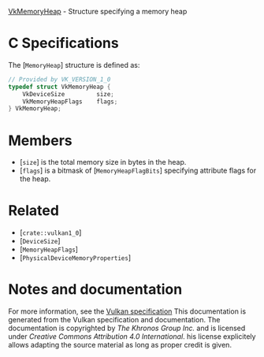 [VkMemoryHeap](https://www.khronos.org/registry/vulkan/specs/1.3-extensions/man/html/VkMemoryHeap.html) - Structure specifying a memory heap

# C Specifications
The [`MemoryHeap`] structure is defined as:
```c
// Provided by VK_VERSION_1_0
typedef struct VkMemoryHeap {
    VkDeviceSize         size;
    VkMemoryHeapFlags    flags;
} VkMemoryHeap;
```

# Members
- [`size`] is the total memory size in bytes in the heap.
- [`flags`] is a bitmask of [`MemoryHeapFlagBits`] specifying attribute flags for the heap.

# Related
- [`crate::vulkan1_0`]
- [`DeviceSize`]
- [`MemoryHeapFlags`]
- [`PhysicalDeviceMemoryProperties`]

# Notes and documentation
For more information, see the [Vulkan specification](https://www.khronos.org/registry/vulkan/specs/1.3-extensions/html/vkspec.html)
This documentation is generated from the Vulkan specification and documentation.
The documentation is copyrighted by *The Khronos Group Inc.* and is licensed under *Creative Commons Attribution 4.0 International*.
his license explicitely allows adapting the source material as long as proper credit is given.
        
